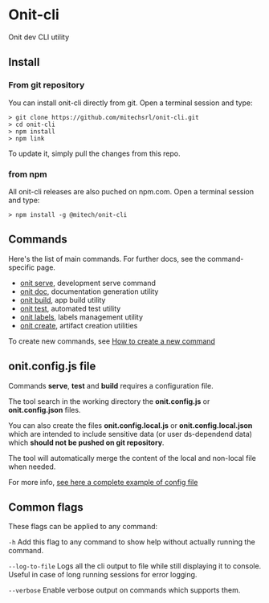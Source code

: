 # Onit-cli
Onit dev CLI utility

## Install

### From git repository
You can install onit-cli directly from git. Open a terminal session and type:

```
> git clone https://github.com/mitechsrl/onit-cli.git
> cd onit-cli
> npm install
> npm link
```

To update it, simply pull the changes from this repo.

### from npm
All onit-cli releases are also puched on npm.com.
Open a terminal session and type:

```
> npm install -g @mitech/onit-cli
```

## Commands 
Here's the list of main commands. For further docs, see the command-specific page.

- [onit serve](ONIT-SERVE.md), development serve command
- [onit doc](ONIT-DOC.md), documentation generation utility
- [onit build](ONIT-BUILD.md), app build utility
- [onit test](ONIT-TEST.md), automated test utility
- [onit labels](ONIT-LABELS.md), labels management utility
- [onit create](ONIT-CREATE.md), artifact creation utilities

To create new commands, see [How to create a new command](CREATE-COMMAND.md)


## onit.config.js file
Commands **serve**, **test** and **build** requires a configuration file.

The tool search in the working directory the **onit.config.js** or **onit.config.json** files.

You can also create the files **onit.config.local.js** or **onit.config.local.json** which are intended to include sensitive data (or user ds-dependend data) which **should not be pushed on git repository**.

The tool will automatically merge the content of the local and non-local file when needed.

For more info, [see here a complete example of config file](./ONIT-CONFIG-EXAMPLE-FILE.md)

## Common flags
These flags can be applied to any command:


`-h` Add this flag to any command to show help without actually running the command.

`--log-to-file` Logs all the cli output to file while still displaying it to console. Useful in case of long running sessions for error logging.

`--verbose` Enable verbose output on commands which supports them.
